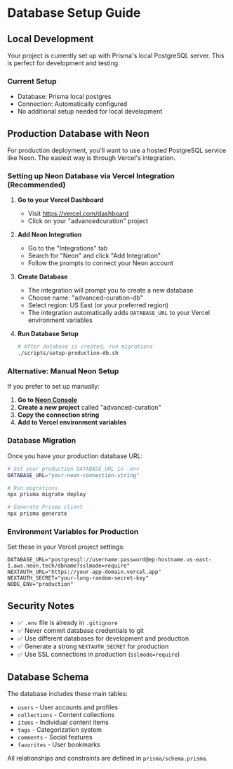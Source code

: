 # Database Setup Guide

## Local Development

Your project is currently set up with Prisma's local PostgreSQL server. This is perfect for development and testing.

### Current Setup
- Database: Prisma local postgres
- Connection: Automatically configured
- No additional setup needed for local development

## Production Database with Neon

For production deployment, you'll want to use a hosted PostgreSQL service like Neon. The easiest way is through Vercel's integration.

### Setting up Neon Database via Vercel Integration (Recommended)

1. **Go to your Vercel Dashboard**
   - Visit https://vercel.com/dashboard
   - Click on your "advancedcuration" project

2. **Add Neon Integration**
   - Go to the "Integrations" tab
   - Search for "Neon" and click "Add Integration"
   - Follow the prompts to connect your Neon account

3. **Create Database**
   - The integration will prompt you to create a new database
   - Choose name: "advanced-curation-db"
   - Select region: US East (or your preferred region)
   - The integration automatically adds `DATABASE_URL` to your Vercel environment variables

4. **Run Database Setup**
   ```bash
   # After database is created, run migrations
   ./scripts/setup-production-db.sh
   ```

### Alternative: Manual Neon Setup

If you prefer to set up manually:

1. **Go to [Neon Console](https://console.neon.tech/)**
2. **Create a new project** called "advanced-curation"
3. **Copy the connection string**
4. **Add to Vercel environment variables**

### Database Migration

Once you have your production database URL:

```bash
# Set your production DATABASE_URL in .env
DATABASE_URL="your-neon-connection-string"

# Run migrations
npx prisma migrate deploy

# Generate Prisma client
npx prisma generate
```

### Environment Variables for Production

Set these in your Vercel project settings:

```env
DATABASE_URL="postgresql://username:password@ep-hostname.us-east-1.aws.neon.tech/dbname?sslmode=require"
NEXTAUTH_URL="https://your-app-domain.vercel.app"
NEXTAUTH_SECRET="your-long-random-secret-key"
NODE_ENV="production"
```

## Security Notes

- ✅ `.env` file is already in `.gitignore`
- ✅ Never commit database credentials to git
- ✅ Use different databases for development and production
- ✅ Generate a strong `NEXTAUTH_SECRET` for production
- ✅ Use SSL connections in production (`sslmode=require`)

## Database Schema

The database includes these main tables:
- `users` - User accounts and profiles
- `collections` - Content collections
- `items` - Individual content items
- `tags` - Categorization system
- `comments` - Social features
- `favorites` - User bookmarks

All relationships and constraints are defined in `prisma/schema.prisma`.